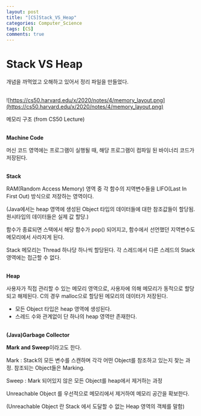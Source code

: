 ```yaml
---
layout: post
title: "[CS]Stack_VS_Heap"
categories: Computer_Science
tags: [CS]
comments: true
---
```



# Stack VS Heap

개념을 까먹었고 오해하고 있어서 정리 파일을 만들었다.<br><br>

![https://cs50.harvard.edu/x/2020/notes/4/memory_layout.png](https://cs50.harvard.edu/x/2020/notes/4/memory_layout.png)

메모리 구조 (from CS50 Lecture)<br><br>

**Machine Code**

머신 코드 영역에는 프로그램이 실행될 때, 해당 프로그램이 컴파일 된 바이너리 코드가 저장된다.<br><br>

**Stack**

RAM(Random Access Memory) 영역 중 각 함수의 지역변수들을 LIFO(Last In First Out) 방식으로 저장하는 영역이다.

(Java에서는 heap 영역에 생성된 Object 타입의 데이터들에 대한 참조값들이 할당됨. 원시타입의 데이터들은 실제 값 할당.)

함수가 종료되면 스택에서 해당 함수가 pop() 되어지고, 함수에서 선언했던 지역변수도 메모리에서 사라지게 된다.

Stack 메모리는 Thread 하나당 하나씩 할당된다. 각 스레드에서 다른 스레드의 Stack 영역에는 접근할 수 없다.<br><br>

**Heap**

사용자가 직접 관리할 수 있는 메모리 영역으로, 사용자에 의해 메모리가 동적으로 할당되고 해제된다. C의 경우 malloc으로 할당된 메모리의 데이터가 저장된다.

- 모든 Object 타입은 heap 영역에 생성된다.
- 스레드 수와 관계없이 단 하나의 heap 영역만 존재한다.
  <br><br>

**(Java)Garbage Collector**

**Mark and Sweep**이라고도 한다.

Mark : Stack의 모든 변수를 스캔하며 각각 어떤 Object를 참조하고 있는지 찾는 과정. 참조되는 Object들은 Marking.

Sweep : Mark 되어있지 않은 모든 Object를 heap에서 제거하는 과정

Unreachable Object 를 우선적으로 메모리에서 제거하여 메모리 공간을 확보한다.

(Unreachable Object 란 Stack 에서 도달할 수 없는 Heap 영역의 객체를 말함)<br><br>

